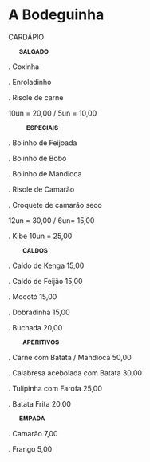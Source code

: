 # A Bodeguinha 
   CARDÁPIO 

       𝐒𝐀𝐋𝐆𝐀𝐃𝐎

. Coxinha 

. Enroladinho

. Risole de carne

10un = 20,00 / 5un = 10,00 
         

         𝐄𝐒𝐏𝐄𝐂𝐈𝐀𝐈𝐒

. Bolinho de Feijoada 

. Bolinho de Bobó 

. Bolinho de Mandioca 

. Risole de Camarão

. Croquete de camarão seco 

12un = 30,00 / 6un= 15,00

. Kibe 10un = 25,00



        𝐂𝐀𝐋𝐃𝐎𝐒

. Caldo de Kenga   15,00

. Caldo de Feijão   15,00

. Mocotó                 15,00 

. Dobradinha          15,00

. Buchada               20,00




        𝐀𝐏𝐄𝐑𝐈𝐓𝐈𝐕𝐎𝐒

. Carne com Batata / Mandioca        50,00

. Calabresa acebolada com Batata  30,00
                
. Tulipinha com Farofa              25,00

. Batata Frita                                         20,00


       𝐄𝐌𝐏𝐀𝐃𝐀

. Camarão  7,00 

. Frango      5,00
